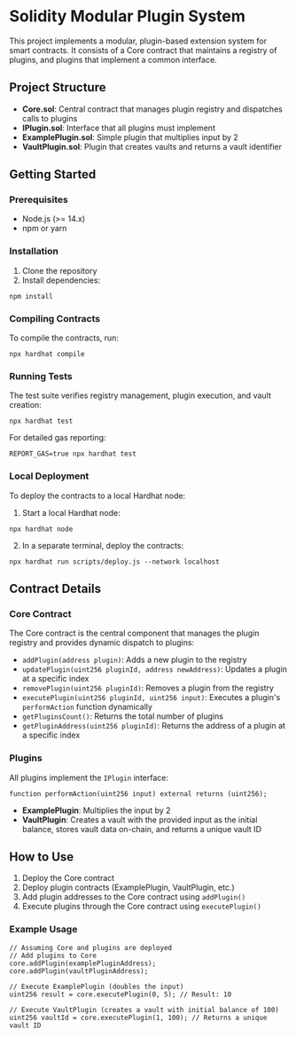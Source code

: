 # Solidity Modular Plugin System

This project implements a modular, plugin-based extension system for smart contracts. It consists of a Core contract that maintains a registry of plugins, and plugins that implement a common interface.

## Project Structure

- **Core.sol**: Central contract that manages plugin registry and dispatches calls to plugins
- **IPlugin.sol**: Interface that all plugins must implement
- **ExamplePlugin.sol**: Simple plugin that multiplies input by 2
- **VaultPlugin.sol**: Plugin that creates vaults and returns a vault identifier

## Getting Started

### Prerequisites

- Node.js (>= 14.x)
- npm or yarn

### Installation

1. Clone the repository
2. Install dependencies:

```shell
npm install
```

### Compiling Contracts

To compile the contracts, run:

```shell
npx hardhat compile
```

### Running Tests

The test suite verifies registry management, plugin execution, and vault creation:

```shell
npx hardhat test
```

For detailed gas reporting:

```shell
REPORT_GAS=true npx hardhat test
```

### Local Deployment

To deploy the contracts to a local Hardhat node:

1. Start a local Hardhat node:

```shell
npx hardhat node
```

2. In a separate terminal, deploy the contracts:

```shell
npx hardhat run scripts/deploy.js --network localhost
```

## Contract Details

### Core Contract

The Core contract is the central component that manages the plugin registry and provides dynamic dispatch to plugins:

- `addPlugin(address plugin)`: Adds a new plugin to the registry
- `updatePlugin(uint256 pluginId, address newAddress)`: Updates a plugin at a specific index
- `removePlugin(uint256 pluginId)`: Removes a plugin from the registry
- `executePlugin(uint256 pluginId, uint256 input)`: Executes a plugin's `performAction` function dynamically
- `getPluginsCount()`: Returns the total number of plugins
- `getPluginAddress(uint256 pluginId)`: Returns the address of a plugin at a specific index

### Plugins

All plugins implement the `IPlugin` interface:

```solidity
function performAction(uint256 input) external returns (uint256);
```

- **ExamplePlugin**: Multiplies the input by 2
- **VaultPlugin**: Creates a vault with the provided input as the initial balance, stores vault data on-chain, and returns a unique vault ID

## How to Use

1. Deploy the Core contract
2. Deploy plugin contracts (ExamplePlugin, VaultPlugin, etc.)
3. Add plugin addresses to the Core contract using `addPlugin()`
4. Execute plugins through the Core contract using `executePlugin()`

### Example Usage

```solidity
// Assuming Core and plugins are deployed
// Add plugins to Core
core.addPlugin(examplePluginAddress);
core.addPlugin(vaultPluginAddress);

// Execute ExamplePlugin (doubles the input)
uint256 result = core.executePlugin(0, 5); // Result: 10

// Execute VaultPlugin (creates a vault with initial balance of 100)
uint256 vaultId = core.executePlugin(1, 100); // Returns a unique vault ID
```
